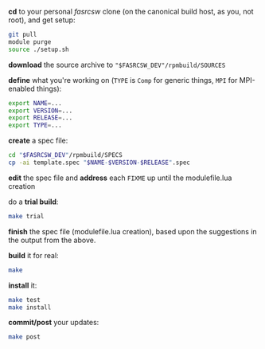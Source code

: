__cd__ to your personal *fasrcsw* clone (on the canonical build host, as you, not root), and get setup:

``` bash
git pull
module purge
source ./setup.sh
```

__download__ the source archive to `"$FASRCSW_DEV"/rpmbuild/SOURCES`

__define__ what you're working on (`TYPE` is `Comp` for generic things, `MPI` for MPI-enabled things):

``` bash
export NAME=...
export VERSION=...
export RELEASE=...
export TYPE=...
```

__create__ a spec file:

``` bash
cd "$FASRCSW_DEV"/rpmbuild/SPECS
cp -ai template.spec "$NAME-$VERSION-$RELEASE".spec
```

__edit__ the spec file and __address__ each `FIXME` up until the modulefile.lua creation

do a __trial build__:

``` bash
make trial
```

__finish__ the spec file (modulefile.lua creation), based upon the suggestions in the output from the above.

__build__ it for real:

``` bash
make
```

__install__ it:

``` bash
make test
make install
```

__commit/post__ your updates:

``` bash
make post
```
